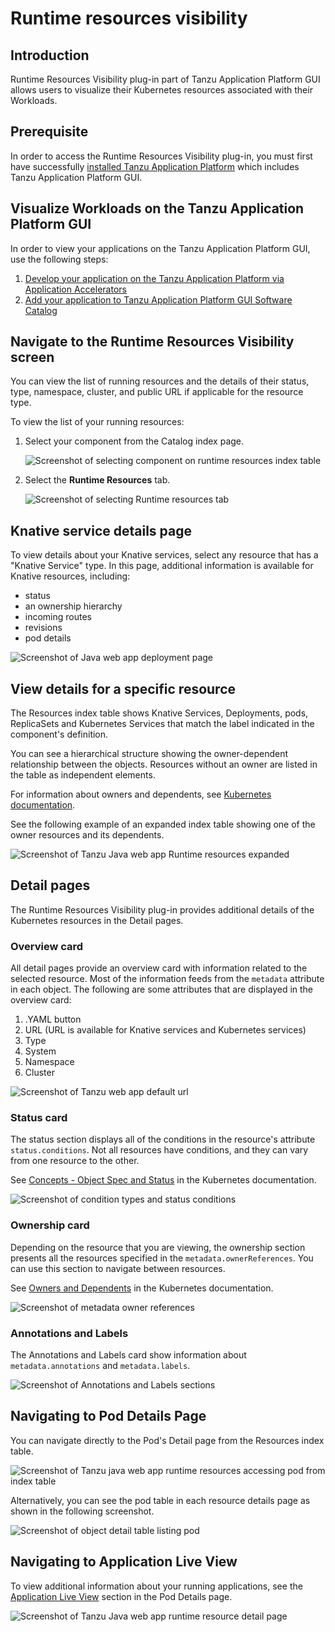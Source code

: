 # Runtime resources visibility

## <a id="Introduction"></a> Introduction
Runtime Resources Visibility plug-in part of Tanzu Application Platform GUI allows users to visualize their Kubernetes resources associated with their Workloads.


## <a id="prerequisite"></a> Prerequisite

In order to access the Runtime Resources Visibility plug-in, you must first have successfully [installed Tanzu Application Platform](../../install-intro.md) which includes Tanzu Application Platform GUI.

## <a id="Visualize-app"></a> Visualize Workloads on the Tanzu Application Platform GUI

In order to view your applications on the Tanzu Application Platform GUI, use the following steps:

1. [Develop your application on the Tanzu Application Platform via Application Accelerators](https://docs.vmware.com/en/Tanzu-Application-Platform/1.0/tap/GUID-getting-started.html#section-1-develop-your-first-application-on-the-tanzu-application-platform-2)
2. [Add your application to Tanzu Application Platform GUI Software Catalog](https://docs.vmware.com/en/Tanzu-Application-Platform/1.0/tap/GUID-getting-started.html#add-app-to-gui-cats)

## <a id="nav-rr-vis-screen"></a>Navigate to the **Runtime Resources Visibility** screen

You can view the list of running resources and the details of their status, type, namespace, cluster, and public URL if
applicable for the resource type.

To view the list of your running resources:

1. Select your component from the Catalog index page.

   ![Screenshot of selecting component on runtime resources index table](images/runtime-resources-components.png)

2. Select the **Runtime Resources** tab.

   ![Screenshot of selecting Runtime resources tab](images/runtime-resources-index.png)

## <a id="knative-service-details"></a>Knative service details page

To view details about your Knative services, select any resource that has a "Knative Service" type.
In this page, additional information is available for Knative resources, including:

- status
- an ownership hierarchy
- incoming routes
- revisions
- pod details

![Screenshot of Java web app deployment page](images/runtime-resources-details.png)

## <a id="view-resource-details"></a>View details for a specific resource

The Resources index table shows Knative Services, Deployments, pods, ReplicaSets and Kubernetes Services that match the label indicated in the component's definition.

You can see a hierarchical structure showing the owner-dependent relationship between the objects. Resources without an owner are listed in the table as independent elements.

For information about owners and dependents, see [Kubernetes documentation](https://kubernetes.io/docs/concepts/overview/working-with-objects/owners-dependents/).

See the following example of an expanded index table showing one of the owner resources and its dependents.

![Screenshot of Tanzu Java web app Runtime resources expanded](images/runtime-resources-expanded.png)

## <a id="detail-pages"></a>Detail pages

The Runtime Resources Visibility plug-in provides additional details of the Kubernetes resources in the Detail pages.


### <a id="overview-card"></a>Overview card

All detail pages provide an overview card with information related to the selected resource. Most of the information feeds from the `metadata` attribute in each object.
The following are some attributes that are displayed in the overview card:

  1. .YAML button
  2. URL (URL is available for Knative services and Kubernetes services)
  3. Type
  4. System
  5. Namespace
  6. Cluster

![Screenshot of Tanzu web app default url](images/runtime-resources-overview.png)

### <a id="status-card"></a>Status card

The status section displays all of the conditions in the resource's attribute `status.conditions`. Not all resources have conditions, and they can vary from one resource to the other.

See [Concepts - Object Spec and Status](https://kubernetes.io/docs/concepts/_print/#object-spec-and-status) in the Kubernetes documentation.

![Screenshot of condition types and status conditions](images/runtime-resources-status.png)

### <a id="ownership-card"></a>Ownership card

Depending on the resource that you are viewing, the ownership section presents all the resources specified in the `metadata.ownerReferences`. You can use this section to navigate between resources.

See [Owners and Dependents](https://kubernetes.io/docs/concepts/overview/working-with-objects/owners-dependents/) in the Kubernetes documentation.

![Screenshot of metadata owner references](images/runtime-resources-ownership.png)

### <a id="annotations"></a>Annotations and Labels

The Annotations and Labels card show information about `metadata.annotations` and `metadata.labels`.

![Screenshot of Annotations and Labels sections](images/runtime-resources-annotations.png)



## <a id="navigating-to-pods"></a>Navigating to Pod Details Page

You can navigate directly to the Pod's Detail page from the Resources index table.

![Screenshot of Tanzu java web app runtime resources accessing pod from index table](images/runtime-resources-index-pod.png)

Alternatively, you can see the pod table in each resource details page as shown in the following screenshot.

![Screenshot of object detail table listing pod](images/runtime-resources-pods.png)

## <a id="pod-details"></a>Navigating to Application Live View

To view additional information about your running applications, see the [Application Live View](app-live-view.md) section in the Pod Details page.

![Screenshot of Tanzu Java web app runtime resource detail page](images/runtime-resources-pod-details.png)
